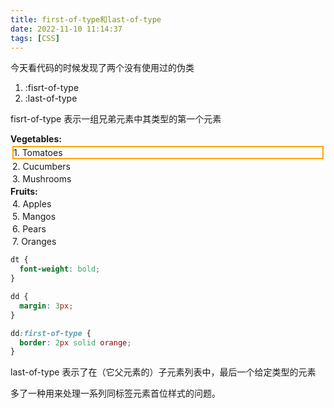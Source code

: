 ```yaml
---
title: first-of-type和last-of-type
date: 2022-11-10 11:14:37
tags: [CSS]
---
```

<style>
    dt {
  font-weight: bold;
}

dd {
  margin: 3px;
}

dd:first-of-type {
  border: 2px solid orange;
}

</style>
今天看代码的时候发现了两个没有使用过的伪类
1. :fisrt-of-type
2. :last-of-type

fisrt-of-type 表示一组兄弟元素中其类型的第一个元素

<dl>
  <dt>Vegetables:</dt>
  <dd>1. Tomatoes</dd>
  <dd>2. Cucumbers</dd>
  <dd>3. Mushrooms</dd>
  <dt>Fruits:</dt>
  <dd>4. Apples</dd>
  <dd>5. Mangos</dd>
  <dd>6. Pears</dd>
  <dd>7. Oranges</dd>
</dl>

```css
dt {
  font-weight: bold;
}

dd {
  margin: 3px;
}

dd:first-of-type {
  border: 2px solid orange;
}
```


last-of-type 表示了在（它父元素的）子元素列表中，最后一个给定类型的元素

多了一种用来处理一系列同标签元素首位样式的问题。